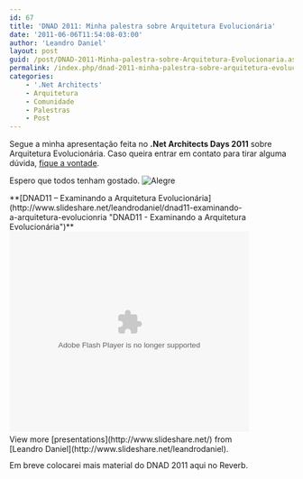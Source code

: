 ```yaml
---
id: 67
title: 'DNAD 2011: Minha palestra sobre Arquitetura Evolucionária'
date: '2011-06-06T11:54:08-03:00'
author: 'Leandro Daniel'
layout: post
guid: /post/DNAD-2011-Minha-palestra-sobre-Arquitetura-Evolucionaria.aspx
permalink: /index.php/dnad-2011-minha-palestra-sobre-arquitetura-evolucionaria/
categories:
    - '.Net Architects'
    - Arquitetura
    - Comunidade
    - Palestras
    - Post
---
```


Segue a minha apresentação feita no **.Net Architects Days 2011** sobre Arquitetura Evolucionária. Caso queira entrar em contato para tirar alguma dúvida, [fique a vontade](http://www.leandrodaniel.com/contact).

Espero que todos tenham gostado. ![Alegre](http://leandrodaniel.com/pics/wlEmoticon-smile_5.png)

<div id="__ss_8223042" style="width: 425px">**[DNAD11 – Examinando a Arquitetura Evolucionária](http://www.slideshare.net/leandrodaniel/dnad11-examinando-a-arquitetura-evolucionria "DNAD11 - Examinando a Arquitetura Evolucionária")**<object height="355" id="__sse8223042" width="425"><param name="movie" value="http://static.slidesharecdn.com/swf/ssplayer2.swf?doc=02-leandrodaniel-arquiteturaevolucionria-110606094544-phpapp02&stripped_title=dnad11-examinando-a-arquitetura-evolucionria&userName=leandrodaniel"></param><param name="allowFullScreen" value="true"></param><param name="allowScriptAccess" value="always"></param><embed allowfullscreen="true" allowscriptaccess="always" height="355" name="__sse8223042" src="http://static.slidesharecdn.com/swf/ssplayer2.swf?doc=02-leandrodaniel-arquiteturaevolucionria-110606094544-phpapp02&stripped_title=dnad11-examinando-a-arquitetura-evolucionria&userName=leandrodaniel" type="application/x-shockwave-flash" width="425"></embed></object><div style="padding-bottom: 12px; padding-left: 0px; padding-right: 0px; padding-top: 5px">View more [presentations](http://www.slideshare.net/) from [Leandro Daniel](http://www.slideshare.net/leandrodaniel).</div></div>Em breve colocarei mais material do DNAD 2011 aqui no Reverb.